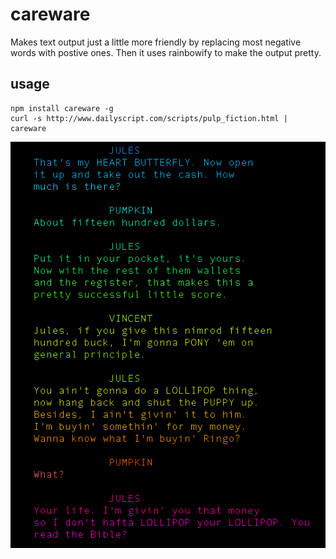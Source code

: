 # careware

Makes text output just a little more friendly by replacing most negative words with postive ones.  Then it uses rainbowify to make the output pretty.

## usage

```
npm install careware -g
curl -s http://www.dailyscript.com/scripts/pulp_fiction.html | careware 
```

![Screenshot](screenshot.png)


